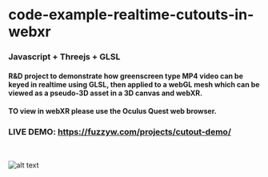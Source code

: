# code-example-realtime-cutouts-in-webxr

### Javascript + Threejs + GLSL

#### R&D project to demonstrate how greenscreen type MP4 video can be keyed in realtime using GLSL, then applied to a webGL mesh which can be viewed as a pseudo-3D asset in a 3D canvas and webXR.

#### TO view in webXR please use the Oculus Quest web browser. 

### LIVE DEMO: https://fuzzyw.com/projects/cutout-demo/

<br />

![alt text](https://github.com/FuzzyWobble/code-example-realtime-cutouts-in-webxr/blob/main/assets/screencapture/demoGif.gif)

 
